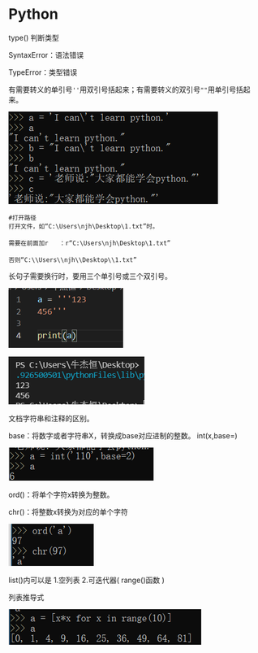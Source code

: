 # Python

type()  判断类型

SyntaxError：语法错误

TypeError：类型错误

有需要转义的单引号`''`用双引号括起来；有需要转义的双引号`""`用单引号括起来。

![image-20210713120215899](./typora-user-images/image-20210713120215899.png)

```shell
#打开路径
打开文件，如“C:\Users\njh\Desktop\1.txt”时。

需要在前面加r   ：r“C:\Users\njh\Desktop\1.txt”

否则“C:\\Users\\njh\\Desktop\\1.txt”
```

长句子需要换行时，要用三个单引号或三个双引号。

![image-20210713121201168](./typora-user-images/image-20210713121201168.png)

![image-20210713121209159](./typora-user-images/image-20210713121209159.png)

文档字符串和注释的区别。

base：将数字或者字符串X，转换成base对应进制的整数。 int(x,base=)

![image-20210713122626890](./typora-user-images/image-20210713122626890.png)

ord()：将单个字符x转换为整数。

chr()：将整数x转换为对应的单个字符

![image-20210713123219306](./typora-user-images/image-20210713123219306.png)

list()内可以是 1.空列表 2.可迭代器( range()函数 )

列表推导式

![image-20210713124239616](./typora-user-images/image-20210713124239616.png)


